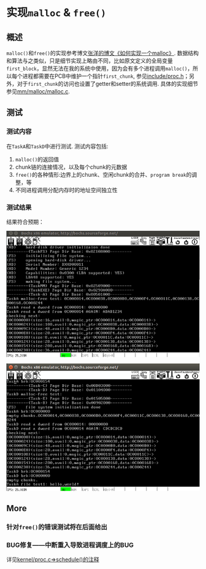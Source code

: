# 实现`malloc` & `free()`
## 概述
`malloc()`和`free()`的实现参考博文[张洋的博文《如何实现一个malloc》](http://blog.codinglabs.org/articles/a-malloc-tutorial.html). 数据结构和算法与之类似，只是细节实现上略由不同，比如原文定义的全局变量`first_block`，显然无法在我的系统中使用，因为会有多个进程调用`malloc()`，所以每个进程都需要在PCB中维护一个指针`first_chunk`, 参见[include/proc.h](./include/proc.h)；另外，对于`first_chunk`的访问也设置了getter和setter的系统调用. 具体的实现细节参见[mm/malloc/malloc.c](./mm/malloc/malloc.c).

## 测试
### 测试内容
在`TaskA`和`TaskD`中进行测试. 测试内容包括:

1. `malloc()`的返回值
2. chunk链的连接情况，以及每个chunk的元数据
3. `free()`的各种情形:边界上的chunk、空闲chunk的合并、`program break`的调整，等
4. 不同进程调用分配内存时的地址空间独立性

### 测试结果
结果符合预期：

![](screenshot/out1.png)

![](screenshot/out2.png)

## More
### 针对`free()`的错误测试将在后面给出
### BUG修复——中断重入导致进程调度上的BUG
详见[kernel/proc.c=>schedule()的注释](./kernel/proc.c)
